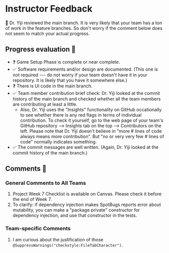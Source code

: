 # Instructor Feedback

:thought_balloon: Dr. Yiji reviewed the main branch.
It is very likely that your team has a ton of work in the feature branches.
So don't worry if the comment below does not seem to match your actual progress.

## Progress evaluation :scroll:
- :question: Game Setup Phase is complete or near complete.
- :white_check_mark: Software requirements and/or design are documented. (This one is not required --- do not worry if your team doesn't have it in your repository. It is likely that you have it somewhere else.)
- :question: There is UI code in the main branch.
- :white_check_mark: Team member contribution brief check: Dr. Yiji looked at the commit history of the main branch and checked whether all the team members are contributing at least a little.
    - Also, Dr. Yiji uses the "Insights" functionality on GitHub occationally to see whether there is any red flags in terms of individual contribution. To check it yourself, go to the web page of your team's GitHub repository --> Insights tab on the top --> Contributors on the left. Please note that Dr. Yiji doesn't believe in "more # lines of code always means more contribution". But "no or very very few # lines of code" normally indicates something.
- :white_check_mark: The commit messages are well written. (Again, Dr. Yiji looked at the commit history of the main branch.)


## Comments :speech_balloon:
### General Comments to All Teams
1. Project Week 7 Checklist is available on Canvas. Please check it before the end of Week 7.
2. To clarify: if dependency injection makes SpotBugs reports error about mutability, you can make a "package private" constructor for dependency injection, and use that constructor in the tests.
### Team-specific Comments
1. I am curious about the justification of those `@SuppressWarnings("checkstyle:FileTabCharacter")`.